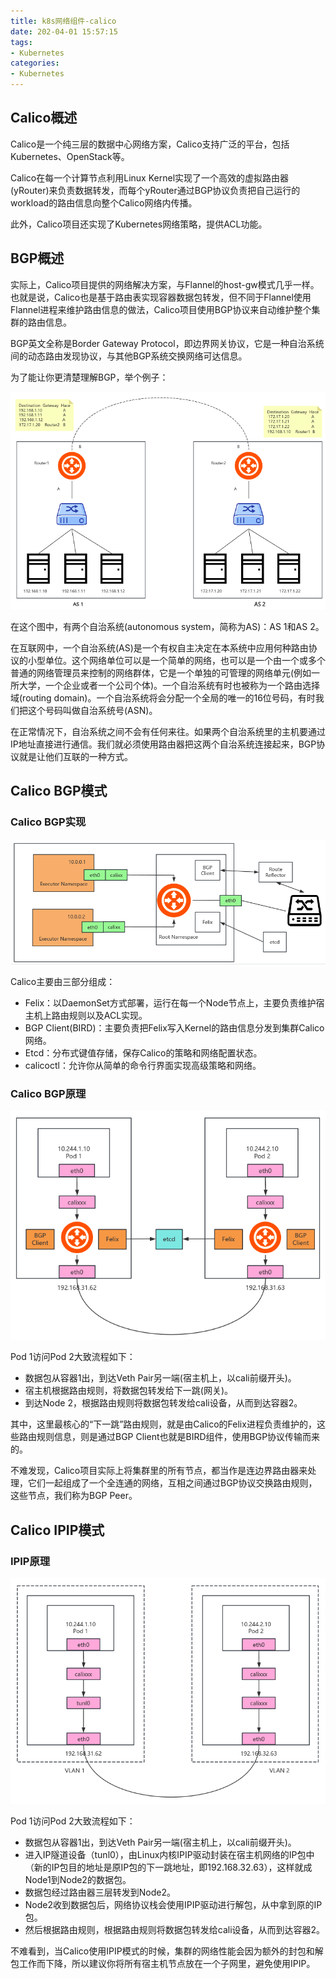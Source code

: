 ```yaml
---
title: k8s网络组件-calico
date: 202-04-01 15:57:15
tags:
- Kubernetes
categories:
- Kubernetes
---
```


## Calico概述

Calico是一个纯三层的数据中心网络方案，Calico支持广泛的平台，包括Kubernetes、OpenStack等。

Calico在每一个计算节点利用Linux Kernel实现了一个高效的虚拟路由器(yRouter)来负责数据转发，而每个yRouter通过BGP协议负责把自己运行的workload的路由信息向整个Calico网络内传播。

此外，Calico项目还实现了Kubernetes网络策略，提供ACL功能。



## BGP概述

实际上，Calico项目提供的网络解决方案，与Flannel的host-gw模式几乎一样。也就是说，Calico也是基于路由表实现容器数据包转发，但不同于Flannel使用Flannel进程来维护路由信息的做法，Calico项目使用BGP协议来自动维护整个集群的路由信息。

BGP英文全称是Border Gateway Protocol，即边界网关协议，它是一种自治系统间的动态路由发现协议，与其他BGP系统交换网络可达信息。

为了能让你更清楚理解BGP，举个例子：

![](k8s网络组件-calico/2025-04-02_05-42.png)

在这个图中，有两个自治系统(autonomous system，简称为AS)：AS 1和AS 2。

在互联网中，一个自治系统(AS)是一个有权自主决定在本系统中应用何种路由协议的小型单位。这个网络单位可以是一个简单的网络，也可以是一个由一个或多个普通的网络管理员来控制的网络群体，它是一个单独的可管理的网络单元(例如一所大学，一个企业或者一个公司个体)。一个自治系统有时也被称为一个路由选择域(routing domain)。一个自治系统将会分配一个全局的唯一的16位号码，有时我们把这个号码叫做自治系统号(ASN)。

在正常情况下，自治系统之间不会有任何来往。如果两个自治系统里的主机要通过IP地址直接进行通信。我们就必须使用路由器把这两个自治系统连接起来，BGP协议就是让他们互联的一种方式。



## Calico BGP模式

### Calico BGP实现

![](k8s网络组件-calico/2025-04-02_06-10.png)

Calico主要由三部分组成：

- Felix：以DaemonSet方式部署，运行在每一个Node节点上，主要负责维护宿主机上路由规则以及ACL实现。
- BGP Client(BIRD)：主要负责把Felix写入Kernel的路由信息分发到集群Calico网络。
- Etcd：分布式键值存储，保存Calico的策略和网络配置状态。
- calicoctl：允许你从简单的命令行界面实现高级策略和网络。



### Calico BGP原理

![](k8s网络组件-calico/2025-04-02_06-17.png)

Pod 1访问Pod 2大致流程如下：

- 数据包从容器1出，到达Veth Pair另一端(宿主机上，以cali前缀开头)。
- 宿主机根据路由规则，将数据包转发给下一跳(网关)。
- 到达Node 2，根据路由规则将数据包转发给cali设备，从而到达容器2。

其中，这里最核心的“下一跳”路由规则，就是由Calico的Felix进程负责维护的，这些路由规则信息，则是通过BGP Client也就是BIRD组件，使用BGP协议传输而来的。

不难发现，Calico项目实际上将集群里的所有节点，都当作是连边界路由器来处理，它们一起组成了一个全连通的网络，互相之间通过BGP协议交换路由规则，这些节点，我们称为BGP Peer。



## Calico IPIP模式

### IPIP原理

![](k8s网络组件-calico/2025-04-02_06-32.png)

Pod 1访问Pod 2大致流程如下：

- 数据包从容器1出，到达Veth Pair另一端(宿主机上，以cali前缀开头)。
- 进入IP隧道设备（tunl0），由Linux内核IPIP驱动封装在宿主机网络的IP包中（新的IP包目的地址是原IP包的下一跳地址，即192.168.32.63），这样就成Node1到Node2的数据包。
- 数据包经过路由器三层转发到Node2。
- Node2收到数据包后，网络协议栈会使用IPIP驱动进行解包，从中拿到原的IP包。
- 然后根据路由规则，根据路由规则将数据包转发给cali设备，从而到达容器2。

不难看到，当Calico使用IPIP模式的时候，集群的网络性能会因为额外的封包和解包工作而下降，所以建议你将所有宿主机节点放在一个子网里，避免使用IPIP。
